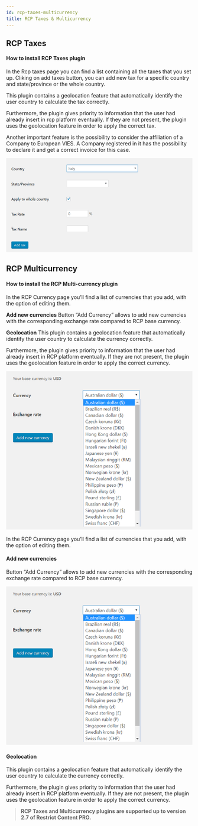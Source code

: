 ```yaml
---
id: rcp-taxes-multicurrency
title: RCP Taxes & Multicurrency
---
```


## RCP Taxes

#### How to install RCP Taxes plugin
In the Rcp taxes page you can find a list containing all the taxes that you set up. Cliking on add taxes button, you can add new tax for a specific country and state/province or the whole country.

This plugin contains a geolocation feature  that automatically identify the user country to calculate the tax correctly.

Furthermore, the plugin gives priority to information that the user had already insert in rcp platform eventually. If they are not present, the plugin uses the geolocation feature in order to apply the correct tax.

Another important feature is the possibility to consider the affiliation of a Company to European VIES. A Company registered in it has the possibility to declare it and get a correct invoice for this case. 

![](assets/taxes1.png)

## RCP Multicurrency

#### How to install the RCP Multi-currency plugin
In the RCP Currency page you’ll find a list of currencies that you add, with the option of editing them.

**Add new currencies**
Button “Add Currency” allows to add new currencies with the corresponding exchange rate compared to RCP base currency.

**Geolocation**
This plugin contains a geolocation feature  that automatically identify the user country to calculate the currency correctly.

Furthermore, the plugin gives priority to information that the user had already insert in RCP platform eventually. If they are not present, the plugin uses the geolocation feature in order to apply the correct currency.

![](assets/taxes2.png)

In the RCP Currency page you’ll find a list of currencies that you add, with the option of editing them.

#### Add new currencies
Button “Add Currency” allows to add new currencies with the corresponding exchange rate compared to RCP base currency.

![](assets/rcp-multi.png)

#### Geolocation
This plugin contains a geolocation feature  that automatically identify the user country to calculate the currency correctly.

Furthermore, the plugin gives priority to information that the user had already insert in RCP platform eventually. If they are not present, the plugin uses the geolocation feature in order to apply the correct currency.


> **RCP Taxes and Multicurrency plugins are supported up to version 2.7 of Restrict Content PRO.**
